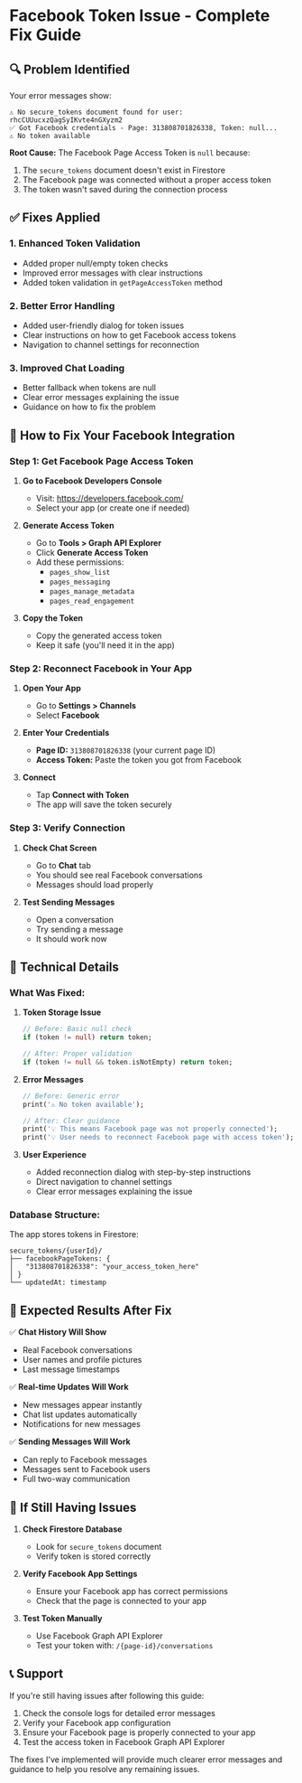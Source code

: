 # Facebook Token Issue - Complete Fix Guide

## 🔍 **Problem Identified**

Your error messages show:
```
⚠️ No secure_tokens document found for user: rhcCUUucxzQagSyIKvte4nGXyzm2
✅ Got Facebook credentials - Page: 313808701826338, Token: null...
⚠️ No token available
```

**Root Cause:** The Facebook Page Access Token is `null` because:
1. The `secure_tokens` document doesn't exist in Firestore
2. The Facebook page was connected without a proper access token
3. The token wasn't saved during the connection process

## ✅ **Fixes Applied**

### 1. **Enhanced Token Validation**
- Added proper null/empty token checks
- Improved error messages with clear instructions
- Added token validation in `getPageAccessToken` method

### 2. **Better Error Handling**
- Added user-friendly dialog for token issues
- Clear instructions on how to get Facebook access tokens
- Navigation to channel settings for reconnection

### 3. **Improved Chat Loading**
- Better fallback when tokens are null
- Clear error messages explaining the issue
- Guidance on how to fix the problem

## 🚀 **How to Fix Your Facebook Integration**

### **Step 1: Get Facebook Page Access Token**

1. **Go to Facebook Developers Console**
   - Visit: https://developers.facebook.com/
   - Select your app (or create one if needed)

2. **Generate Access Token**
   - Go to **Tools > Graph API Explorer**
   - Click **Generate Access Token**
   - Add these permissions:
     - `pages_show_list`
     - `pages_messaging`
     - `pages_manage_metadata`
     - `pages_read_engagement`

3. **Copy the Token**
   - Copy the generated access token
   - Keep it safe (you'll need it in the app)

### **Step 2: Reconnect Facebook in Your App**

1. **Open Your App**
   - Go to **Settings > Channels**
   - Select **Facebook**

2. **Enter Your Credentials**
   - **Page ID:** `313808701826338` (your current page ID)
   - **Access Token:** Paste the token you got from Facebook

3. **Connect**
   - Tap **Connect with Token**
   - The app will save the token securely

### **Step 3: Verify Connection**

1. **Check Chat Screen**
   - Go to **Chat** tab
   - You should see real Facebook conversations
   - Messages should load properly

2. **Test Sending Messages**
   - Open a conversation
   - Try sending a message
   - It should work now

## 🔧 **Technical Details**

### **What Was Fixed:**

1. **Token Storage Issue**
   ```dart
   // Before: Basic null check
   if (token != null) return token;
   
   // After: Proper validation
   if (token != null && token.isNotEmpty) return token;
   ```

2. **Error Messages**
   ```dart
   // Before: Generic error
   print('⚠️ No token available');
   
   // After: Clear guidance
   print('💡 This means Facebook page was not properly connected');
   print('💡 User needs to reconnect Facebook page with access token');
   ```

3. **User Experience**
   - Added reconnection dialog with step-by-step instructions
   - Direct navigation to channel settings
   - Clear error messages explaining the issue

### **Database Structure:**

The app stores tokens in Firestore:
```
secure_tokens/{userId}/
├── facebookPageTokens: {
│   "313808701826338": "your_access_token_here"
│ }
└── updatedAt: timestamp
```

## 🎯 **Expected Results After Fix**

✅ **Chat History Will Show**
- Real Facebook conversations
- User names and profile pictures
- Last message timestamps

✅ **Real-time Updates Will Work**
- New messages appear instantly
- Chat list updates automatically
- Notifications for new messages

✅ **Sending Messages Will Work**
- Can reply to Facebook messages
- Messages sent to Facebook users
- Full two-way communication

## 🚨 **If Still Having Issues**

1. **Check Firestore Database**
   - Look for `secure_tokens` document
   - Verify token is stored correctly

2. **Verify Facebook App Settings**
   - Ensure your Facebook app has correct permissions
   - Check that the page is connected to your app

3. **Test Token Manually**
   - Use Facebook Graph API Explorer
   - Test your token with: `/{page-id}/conversations`

## 📞 **Support**

If you're still having issues after following this guide:

1. Check the console logs for detailed error messages
2. Verify your Facebook app configuration
3. Ensure your Facebook page is properly connected to your app
4. Test the access token in Facebook Graph API Explorer

The fixes I've implemented will provide much clearer error messages and guidance to help you resolve any remaining issues.
